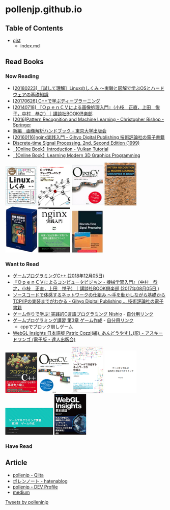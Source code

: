 # pollenjp.github.io

## Table of Contents
- [gist](/gist)
  - index.md

## Read Books

### Now Reading
- [[20180223] ［試して理解］Linuxのしくみ ～実験と図解で学ぶOSとハードウェアの基礎知識](https://gihyo.jp/dp/ebook/2018/978-4-7741-9658-9)
- [[20170626] C++で学ぶディープラーニング](https://book.mynavi.jp/ec/products/detail/id=72844)
- [[20140718] 『ＯｐｅｎＣＶによる画像処理入門』（小枝　正直，上田　悦子，中村　恭之）｜講談社BOOK倶楽部](http://bookclub.kodansha.co.jp/product?item=0000148212)
- [[2016]Pattern Recognition and Machine Learning - Christopher Bishop - Springer](https://www.springer.com/jp/book/9780387310732)
- [新編　画像解析ハンドブック - 東京大学出版会](http://www.utp.or.jp/book/b301997.html)
- [[20160116]nginx実践入門 - Gihyo Digital Publishing 技術評論社の電子書籍](https://gihyo.jp/dp/ebook/2016/978-4-7741-7936-0)
- [Discrete-time Signal Processing, 2nd, Second Edition (1999)](http://a.co/d/cTQd1HC)
- [【Online Book】Introduction - Vulkan Tutorial](https://vulkan-tutorial.com/#page_E_book)
- [【Online Book】Learning Modern 3D Graphics Programming](https://paroj.github.io/gltut/)


[<img width="100px" src="/img/20180223-試して理解Linuxのしくみ.png" alt="">](https://gihyo.jp/dp/ebook/2018/978-4-7741-9658-9)
[<img width="100px" src="/img/20170626-C++で学ぶディープラーニング.png" alt="">](https://book.mynavi.jp/ec/products/detail/id=72844)
[<img width="100px" src="/img/20140718-ＯｐｅｎＣＶによる画像処理入門.png" alt="">](http://bookclub.kodansha.co.jp/product?item=0000148212)
[<img width="100px" src="/img/2006-Pattern Recognition and Machine Learning.png" alt="">](https://www.springer.com/jp/book/9780387310732)
[<img width="100px" src="/img/20040909-新編画像解析ハンドブック.png" alt="">](http://www.utp.or.jp/book/b301997.html)
[<img width="100px" src="/img/20160116-nginx実践入門.png" alt="">](https://gihyo.jp/dp/ebook/2016/978-4-7741-7936-0)
[<img width="100px" src="/img/1999-Discrete-time Signal Processing, 2nd, Second Edition.png" alt="">](http://a.co/d/cTQd1HC)


### Want to Read
- [ゲームプログラミングC++ (2018年12月05日)](https://www.seshop.com/product/detail/22519)
- [『ＯｐｅｎＣＶによるコンピュータビジョン・機械学習入門』（中村　恭之，小枝　正直，上田　悦子）｜講談社BOOK倶楽部 (2017年08月05日
)](http://bookclub.kodansha.co.jp/product?item=0000148220)
- [ソースコードで体感するネットワークの仕組み ～手を動かしながら基礎からTCP/IPの実装までがわかる - Gihyo Digital Publishing … 技術評論社の電子書籍](https://gihyo.jp/dp/ebook/2018/978-4-7741-9745-6)
- [ゲーム作りで学ぶ! 実践的C言語プログラミング Nishio](https://densan-labs.net/_downloads/gameProgramming.pdf) - [自分用リンク](https://drive.google.com/file/d/1Df1ezfSZRFsvUaRz2G36JQH3etPaqKLR/view?usp=sharing)
- [ゲームプログラミング講習 第3章 ゲーム作成](http://nanzanmmcwiki.net/_media/pc/lecture/game/2015/03-game.pdf) - [自分用リンク](https://drive.google.com/file/d/1JdkPLpVAfeWC3B9NaHnOAgKbvryY7710/view?usp=sharing)
  - cppでブロック崩しゲーム
- [WebGL Insights 日本語版 Patric Cozzi(編), あんどうやすし(訳) - アスキードワンゴ (電子版 - 達人出版会)](https://tatsu-zine.com/books/webgl-insights)
  

[<img width="100px" src="/img/20181205-ゲームプログラミングC++.png" alt="">](https://www.seshop.com/product/detail/22519)
[<img width="100px" src="/img/20170805-ＯｐｅｎＣＶによるコンピュータビジョン・機械学習入門.png" alt="">](http://bookclub.kodansha.co.jp/product?item=0000148220)
[<img width="100px" src="/img/20180509-ソースコードで体感するネットワークの仕組み-～手を動かしながら基礎からTCP-IPの実装までがわかる.png" alt="">](https://gihyo.jp/dp/ebook/2018/978-4-7741-9745-6)
[<img width="100px" src="/img/ゲーム作りで学ぶ!実践的C言語プログラミングNishio.png" alt="">](https://densan-labs.net/_downloads/gameProgramming.pdf)
[<img width="150px" src="/img/ゲームプログラミング講習第3章ゲーム作成.png" alt="">](http://nanzanmmcwiki.net/_media/pc/lecture/game/2015/03-game.pdf)
[<img width="100px" src="/img/20180824_WebGL_Insights日本語版.jpg" alt="">](https://tatsu-zine.com/books/webgl-insights)




### Have Read

## Article
- [pollenjp - Qiita](https://qiita.com/pollenjp)
- [ポレンノート - hatenablog](https://pollenjp.hatenablog.jp/)
- [pollenjp - DEV Profile](https://dev.to/pollenjp)
- [medium](https://medium.com/)

<a class="twitter-timeline" data-width="500" data-height="750" href="https://twitter.com/polleninjp?ref_src=twsrc%5Etfw">Tweets by polleninjp</a> <script async src="https://platform.twitter.com/widgets.js" charset="utf-8"></script>
